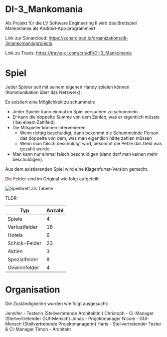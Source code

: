 # DI-3_Mankomania

Als Projekt für die LV Software Engineering II wird das Brettspiel Mankomania als Android-App programmiert.

Link zur Sonarcloud:
https://sonarcloud.io/organizations/di-3mankomania/projects

Link zu Travis:
https://travis-ci.com/criedl1/DI-3_Mankomania

# Spiel

Jeder Spieler soll mit seinem eigenen Handy spielen können (Kommunikation über das Netzwerk).

Es existiert eine Möglichkeit zu schummeln:

* Jeder Spieler kann einmal im Spiel versuchen zu schummeln
* Er kann die doppelte Summe von dem Zahlen, was er eigentlich müsste ( bei einem Zahlfeld)
* Die Mitspieler können intervenieren
  * Wenn richtig beschuldigt, dann bekommt die Schummelnde Person das doppelte von dem, was man eigentlich hätte zahlen müssen
  * Wenn man falsch beschuldigt wird, bekommt die Petze das Geld was gezahlt wurde.
* Man kann nur einmal falsch beschuldigen (dann darf man keinen mehr beschuldigen).


Aus dem existierenden Spiel wird eine Klagenfurter-Version gemacht.

Die Felder sind im Original wie folgt aufgeteilt: 

![Speilbrett als Tabelle](https://i.imgur.com/j14gtTk.png)

TLDR: 

| Typ           | Anzahl |
|---------------|--------|
| Spiele        | 4      |
| Verlustfelder | 18     |
| Hotels        | 6      |
| Schick-Felder | 23     |
| Aktien        | 3      |
| Spezialfelder | 8      |
| Gewinnfelder  | 4      |


# Organisation 
Die Zuständigkeiten wurden wie folgt ausgesucht:

Jennifer - Testerin (Stellvertetende Architektin ) 
Christoph - CI-Manager (Stellvertretender GUI-Mensch) 
Jonas - Projektmanager
Nicole - GUI-Mensch (Stellvertretende Projektmanagerin) 
Haris - Stellvertretender Tester &  CI-Manager
Timon - Architekt 

